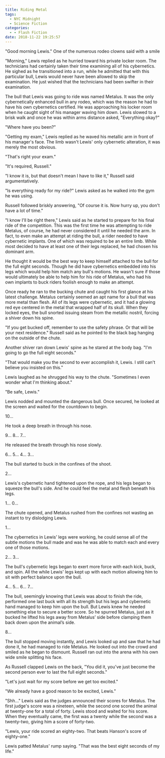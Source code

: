```yaml
---
title: Riding Metal
tags:
  - NYC Midnight
  - Science Fiction
categories:
  - - Flash Fiction
date: 2018-11-22 19:25:57
---
```


"Good morning Lewis."  One of the numerous rodeo clowns said with a smile

"Morning," Lewis replied as he hurried toward his private locker room.  The technicians had certainly taken their time examining all of his cybernetics.  He sighed as he transitioned into a run, while he admitted that with this particular bull, Lewis would never have been allowed to skip the examination.  He just wished that the technicians had been swifter in their examination.

The bull that Lewis was going to ride was named Metalus.  It was the only cybernetically enhanced bull in any rodeo, which was the reason he had to have his own cybernetics certified.  He was approaching his locker room when he caught sight of his manager waving him down.  Lewis slowed to a brisk walk and once he was within arms distance asked, "Everything okay?"

"Where have you been?"

"Getting my exam," Lewis replied as he waved his metallic arm in front of his manager's face.<!-- more -->  The limb wasn't Lewis' only cybernetic alteration, it was merely the most obvious.

"That's right your exam."

"It's required, Russell."

"I know it is, but that doesn't mean I have to like it,"  Russell said argumentatively.

"Is everything ready for my ride?" Lewis asked as he walked into the gym he was using.

Russell followed briskly answering, "Of course it is.  Now hurry up, you don't have a lot of time."

"I know I'll be right there," Lewis said as he started to prepare for his final ride of the competition.  This was the first time he was attempting to ride Metalus, of course, he had never considered it until he needed the arm.  In fact, to even make an attempt at riding the bull, a rider needed to have cybernetic implants.  One of which was required to be an entire limb.  While most decided to have at least one of their legs replaced, he had chosen his dominant arm.

He thought it would be the best way to keep himself attached to the bull for the full eight seconds.  Though he did have cybernetics embedded into his legs which would help him match any bull's motions.  He wasn't sure if those would ultimately be able to help him for his ride of Metalus, who had his own implants to buck riders foolish enough to make an attempt.

Once ready he ran to the bucking chute and caught his first glance at his latest challenge.  Metalus certainly seemed an apt name for a bull that was more metal than flesh.  All of its legs were cybernetic, and it had a glowing red eye centered in the metal that wrapped half of its skull.  When they locked eyes, the bull snorted issuing steam from the metallic nostril, forcing a shiver down his spine.

"If you get bucked off, remember to use the safety phrase.  Or that will be your next residence."  Russell said as he pointed to the black bag hanging on the outside of the chute.

Another shiver ran down Lewis' spine as he stared at the body bag.  "I'm going to go the full eight seconds."

"That would make you the second to ever accomplish it, Lewis.  I still can't believe you insisted on this."

Lewis laughed as he shrugged his way to the chute.  "Sometimes I even wonder what I'm thinking about."

"Be safe, Lewis."

Lewis nodded and mounted the dangerous bull.  Once secured, he looked at the screen and waited for the countdown to begin.

10...

He took a deep breath in through his nose.

9... 8... 7...

He released the breath through his nose slowly.

6... 5... 4... 3...

The bull started to buck in the confines of the shoot.

2...

Lewis's cybernetic hand tightened upon the rope, and his legs began to squeeze the bull's side.  And he could feel the metal and flesh beneath his legs.

1... 0...

The chute opened, and Metalus rushed from the confines not wasting an instant to try dislodging Lewis.

1...

The cybernetics in Lewis’ legs were working, he could sense all of the subtle motions the bull made and was he was able to match each and every one of those motions.

2... 3...

The bull's cybernetic legs began to exert more force with each kick, buck, and spin.  All the while Lewis' legs kept up with each motion allowing him to sit with perfect balance upon the bull.

4... 5... 6... 7...

The bull, seemingly knowing that Lewis was about to finish the ride, performed one last buck with all its strength but his legs and cybernetic hand managed to keep him upon the bull.  But Lewis knew he needed something else to secure a better score.  So he spurred Metalus, just as it bucked he lifted his legs away from Metalus’ side before clamping them back down upon the animal’s side.

8...

The bull stopped moving instantly, and Lewis looked up and saw that he had done it, he had managed to ride Metalus.  He looked out into the crowd and smiled as he began to dismount.  Russell ran out into the arena with his own wide smile splitting his face.

As Russell clapped Lewis on the back, "You did it, you've just become the second person ever to last the full eight seconds."

"Let's just wait for my score before we get too excited."

"We already have a good reason to be excited, Lewis."

"Shh..." Lewis said as the judges announced their scores for Metalus.  The first judge's score was a nineteen, while the second one scored the animal at twenty-one for a total of forty.  Lewis stood and waited for his score.  When they eventually came, the first was a twenty while the second was a twenty-two, giving him a score of forty-two.

"Lewis, your ride scored an eighty-two.  That beats Hanson's score of eighty-one."

Lewis patted Metalus' rump saying.  "That was the best eight seconds of my life."